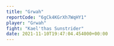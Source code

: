 ```yaml
---
title: "Grwah"
reportCode: "6gCk4KGrXh7WqHY1"
player: "Grwah"
fight: "Kael'thas Sunstrider"
date: 2021-11-10T19:47:04.454000+00:00
---
```

